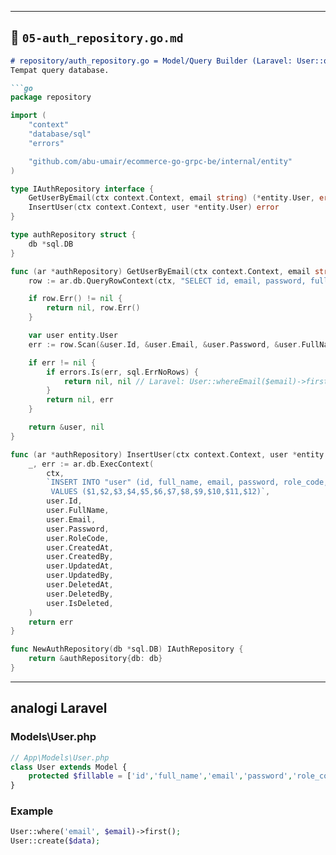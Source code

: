 
---

## 📖 `05-auth_repository.go.md`

```markdown
# repository/auth_repository.go = Model/Query Builder (Laravel: User::query())
Tempat query database.

```go
package repository

import (
	"context"
	"database/sql"
	"errors"

	"github.com/abu-umair/ecommerce-go-grpc-be/internal/entity"
)

type IAuthRepository interface {
	GetUserByEmail(ctx context.Context, email string) (*entity.User, error)
	InsertUser(ctx context.Context, user *entity.User) error
}

type authRepository struct {
	db *sql.DB
}

func (ar *authRepository) GetUserByEmail(ctx context.Context, email string) (*entity.User, error) {
	row := ar.db.QueryRowContext(ctx, "SELECT id, email, password, full_name FROM \"user\" WHERE email = $1 AND is_deleted = false", email)

	if row.Err() != nil {
		return nil, row.Err()
	}

	var user entity.User
	err := row.Scan(&user.Id, &user.Email, &user.Password, &user.FullName)

	if err != nil {
		if errors.Is(err, sql.ErrNoRows) {
			return nil, nil // Laravel: User::whereEmail($email)->first() ?? null
		}
		return nil, err
	}

	return &user, nil
}

func (ar *authRepository) InsertUser(ctx context.Context, user *entity.User) error {
	_, err := ar.db.ExecContext(
		ctx,
		`INSERT INTO "user" (id, full_name, email, password, role_code, created_at, created_by, updated_at, updated_by, deleted_at, deleted_by, is_deleted)
		 VALUES ($1,$2,$3,$4,$5,$6,$7,$8,$9,$10,$11,$12)`,
		user.Id,
		user.FullName,
		user.Email,
		user.Password,
		user.RoleCode,
		user.CreatedAt,
		user.CreatedBy,
		user.UpdatedAt,
		user.UpdatedBy,
		user.DeletedAt,
		user.DeletedBy,
		user.IsDeleted,
	)
	return err
}

func NewAuthRepository(db *sql.DB) IAuthRepository {
	return &authRepository{db: db}
}
```
---

## analogi Laravel
### Models\User.php
```php
// App\Models\User.php
class User extends Model {
    protected $fillable = ['id','full_name','email','password','role_code','created_at','created_by'];
}

```

### Example
```php
User::where('email', $email)->first();
User::create($data);


```
